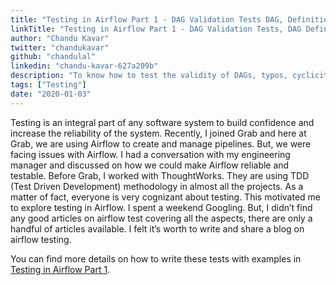 ```yaml
---
title: "Testing in Airflow Part 1 - DAG Validation Tests DAG, Definition Tests and Unit Tests"
linkTitle: "Testing in Airflow Part 1 - DAG Validation Tests, DAG Definition Tests and Unit Tests"
author: "Chandu Kavar"
twitter: "chandukavar"
github: "chandulal"
linkedin: "chandu-kavar-627a209b"
description: "To know how to test the validity of DAGs, typos, cyclicity, upstream and downstream dependencies and custom operator/sensors."
tags: ["Testing"]
date: "2020-01-03"
---
```

Testing is an integral part of any software system to build confidence and increase the reliability of the system. Recently, I joined Grab and here at Grab, we are using Airflow to create and manage pipelines. But, we were facing issues with Airflow. I had a conversation with my engineering manager and discussed on how we could make Airflow reliable and testable.
Before Grab, I worked with ThoughtWorks. They are using TDD (Test Driven Development) methodology in almost all the projects. As a matter of fact, everyone is very cognizant about testing. This motivated me to explore testing in Airflow.
I spent a weekend Googling. But, I didn’t find any good articles on airflow test covering all the aspects, there are only a handful of articles available. I felt it’s worth to write and share a blog on airflow testing.

You can find more details on how to write these tests with examples in [Testing in Airflow Part 1](https://blog.usejournal.com/testing-in-airflow-part-1-dag-validation-tests-dag-definition-tests-and-unit-tests-2aa94970570c).
